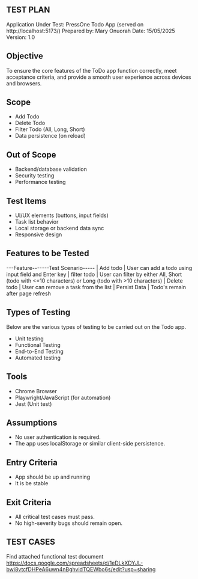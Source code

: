 ## TEST PLAN
Application Under Test: PressOne Todo App (served on http://localhost:5173/)
Prepared by: Mary Onuorah
Date: 15/05/2025
Version: 1.0

## Objective
To ensure the core features of the ToDo app function correctly, meet acceptance criteria, and provide a smooth user experience across devices and browsers.

## Scope
- Add Todo
- Delete Todo
- Filter Todo (All, Long, Short)
- Data persistence (on reload)

## Out of Scope
- Backend/database validation
- Security testing
- Performance testing 

## Test Items
- UI/UX elements (buttons, input fields)
- Task list behavior
- Local storage or backend data sync
- Responsive design

## Features to be Tested
---Feature-------Test Scenario-----
| Add todo     | User can add a todo using input field and Enter key
| filter todo  | User can filter by either All, Short (todo with <=10 characters) or Long (todo with >10 characters)
| Delete todo  | User can remove a task from the list
| Persist Data | Todo's remain after page refresh

## Types of Testing
Below are the various types of testing to be carried out on the Todo app.
- Unit testing
- Functional Testing
- End-to-End Testing
- Automated testing

## Tools
- Chrome Browser 
- Playwright/JavaScript (for automation)
- Jest (Unit test)

## Assumptions
- No user authentication is required.
- The app uses localStorage or similar client-side persistence.

## Entry Criteria
- App should be up and running 
- It is be stable 

## Exit Criteria
- All critical test cases must pass.
- No high-severity bugs should remain open.

## TEST CASES 
Find attached functional test document https://docs.google.com/spreadsheets/d/1eDLkXDYJL-bwi8vtcfDHPeA6uwn4nBghvidTQEWbo6s/edit?usp=sharing 